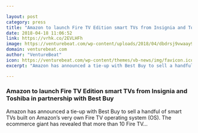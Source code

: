 ```yaml
---

layout: post
category: press
title: "Amazon to launch Fire TV Edition smart TVs from Insignia and Toshiba in partnership with Best Buy"
date: 2018-04-18 11:06:52
link: https://vrhk.co/2EVLHFh
image: https://venturebeat.com/wp-content/uploads/2018/04/dbdrsj9vwaay9oa.jpg?fit=1864%2C1117&strip=all
domain: venturebeat.com
author: "VentureBeat"
icon: https://venturebeat.com/wp-content/themes/vb-news/img/favicon.ico
excerpt: "Amazon has announced a tie-up with Best Buy to sell a handful of smart TVs built on Amazon’s very own Fire TV operating system (OS). The ecommerce giant has revealed that more than 10 Fire TV…"

---
```


### Amazon to launch Fire TV Edition smart TVs from Insignia and Toshiba in partnership with Best Buy

Amazon has announced a tie-up with Best Buy to sell a handful of smart TVs built on Amazon’s very own Fire TV operating system (OS). The ecommerce giant has revealed that more than 10 Fire TV…